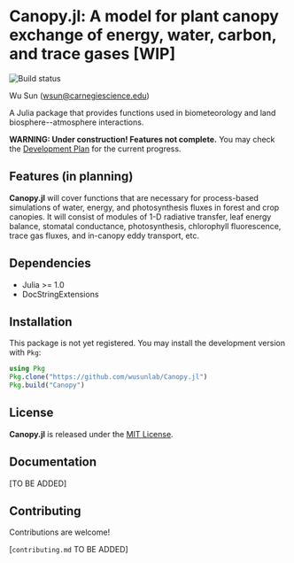 # Canopy.jl: A model for plant canopy exchange of energy, water, carbon, and trace gases [WIP]

![Build status](https://github.com/wusunlab/Canopy.jl/actions/workflows/ci.yml/badge.svg)

Wu Sun (wsun@carnegiescience.edu)

A Julia package that provides functions used in biometeorology and land
biosphere--atmosphere interactions.

**WARNING: Under construction! Features not complete.**
You may check the [Development Plan](./dev-plan.md) for the current progress.

## Features (in planning)

**Canopy.jl** will cover functions that are necessary for process-based
simulations of water, energy, and photosynthesis fluxes in forest and crop
canopies. It will consist of modules of 1-D radiative transfer, leaf energy
balance, stomatal conductance, photosynthesis, chlorophyll fluorescence, trace
gas fluxes, and in-canopy eddy transport, etc.

## Dependencies

* Julia >= 1.0
* DocStringExtensions

## Installation

This package is not yet registered. You may install the development version
with `Pkg`:

```julia
using Pkg
Pkg.clone("https://github.com/wusunlab/Canopy.jl")
Pkg.build("Canopy")
```

## License

**Canopy.jl** is released under the [MIT License](./LICENSE).

## Documentation

[TO BE ADDED]

## Contributing

Contributions are welcome!

[`contributing.md` TO BE ADDED]
